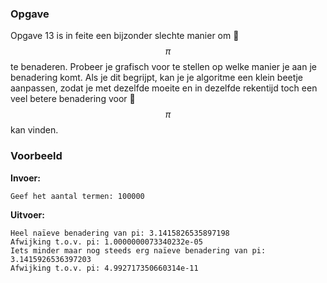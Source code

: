### Opgave

Opgave 13 is in feite een bijzonder slechte manier om $$\pi$$ te benaderen.
Probeer je grafisch voor te stellen op welke manier je aan je benadering komt. Als je dit begrijpt, kan je je algoritme een klein beetje aanpassen, zodat je met dezelfde moeite en in dezelfde rekentijd toch een veel betere benadering voor $$\pi$$ kan vinden.

### Voorbeeld

**Invoer:**

    Geef het aantal termen: 100000

**Uitvoer:**

    Heel naïeve benadering van pi: 3.1415826535897198
    Afwijking t.o.v. pi: 1.0000000073340232e-05
    Iets minder maar nog steeds erg naïeve benadering van pi:
    3.1415926536397203
    Afwijking t.o.v. pi: 4.992717350660314e-11
